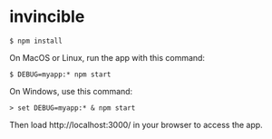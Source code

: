 # invincible

`$ npm install`

On MacOS or Linux, run the app with this command:

`$ DEBUG=myapp:* npm start`

On Windows, use this command:

`> set DEBUG=myapp:* & npm start`

Then load http://localhost:3000/ in your browser to access the app.
